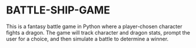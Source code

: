 # BATTLE-SHIP-GAME
This is a fantasy battle game in Python where a player-chosen character fights a dragon. The game will track character and dragon stats, prompt the user for a choice, and then simulate a battle to determine a winner.